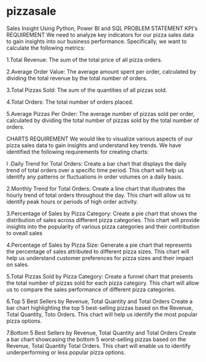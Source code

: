 # pizzasale
Sales Insight Using Python, Power BI and SQL
PROBLEM STATEMENT
KPI's REQUIREMENT
We need to analyze key indicators for our pizza sales data to gain insights into our business performance. Specifically, we want to calculate the following metrics:

1.Total Revenue: The sum of the total price of all pizza orders.

2.Average Order Value: The average amount spent per order, calculated by dividing the total revenue by the total number of orders.

3.Total Pizzas Sold: The sum of the quantities of all pizzas sold.

4.Total Orders: The total number of orders placed.

5.Average Pizzas Per Order: The average number of pizzas sold per order, calculated by dividing the total number of pizzas sold by the total number of orders.

CHARTS REQUIREMENT
We would like to visualize various aspects of our pizza sales data to gain insights and understand key trends. We have identified the following requirements for creating charts:

I .DaiIy Trend for Total Orders: Create a bar chart that displays the daily trend of total orders over a specific time period. This chart will help us identify any patterns or fluctuations in order volumes on a daily basis.

2.Monthly Trend for Total Orders: Create a line chart that illustrates the hourly trend of total orders throughout the day. This chart will allow us to identify peak hours or periods of high order activity.

3.Percentage of Sales by Pizza Category: Create a pie chart that shows the distribution of sales across different pizza categories. This chart will provide insights into the popularity of various pizza categories and their contribution to oveall sales

4.Percentage of Sales by Pizza Size: Generate a pie chart that represents the percentage of sales attributed to different pizza sizes. This chart will help us understand customer preferences for pizza sizes and their impact on sales.

5.Total Pizzas Sold by Pizza Category: Create a funnel chart that presents the total number of pizzas sold for each pizza category. This chart will allow us to compare the sales performance of different pizza categories.

6.Top 5 Best Sellers by Revenue, Total Quantity and Total Orders Create a bar chart highlighting the top 5 best-selling pizzas based on the Revenue, Total Quantity, Toto Orders. This chart will help us identify the most popular pizza options.

7.Bottom 5 Best Sellers by Revenue, Total Quantity and Total Orders Create a bar chart showcasing the bottom 5 worst-selling pizzas based on the Revenue, Total Quantity Total Orders. This chart will enable us to identify underperforming or less popular pizza options.
